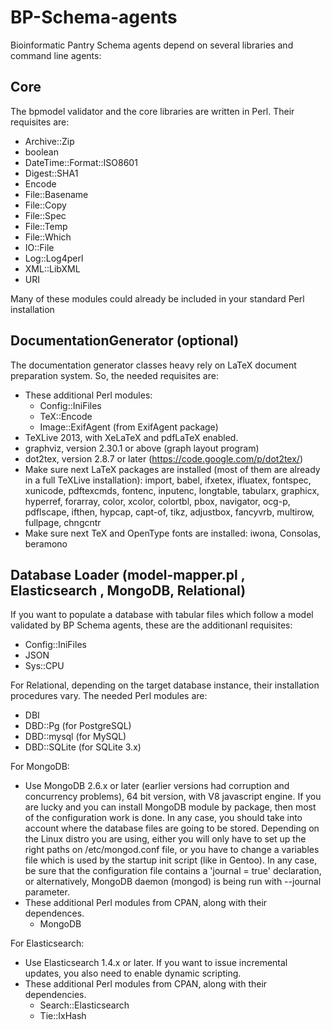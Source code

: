 BP-Schema-agents
===============

Bioinformatic Pantry Schema agents depend on several libraries and command line agents:

Core
----

The bpmodel validator and the core libraries are written in Perl. Their requisites are:

* Archive::Zip
* boolean
* DateTime::Format::ISO8601
* Digest::SHA1
* Encode
* File::Basename
* File::Copy
* File::Spec
* File::Temp
* File::Which
* IO::File
* Log::Log4perl
* XML::LibXML
* URI

Many of these modules could already be included in your standard Perl installation

DocumentationGenerator (optional)
----------------------------------

The documentation generator classes heavy rely on LaTeX document preparation system. So, the needed requisites are:

* These additional Perl modules:
	* Config::IniFiles
	* TeX::Encode
	* Image::ExifAgent (from ExifAgent package)
* TeXLive 2013, with XeLaTeX and pdfLaTeX enabled.
* graphviz, version 2.30.1 or above (graph layout program)
* dot2tex, version 2.8.7 or later (https://code.google.com/p/dot2tex/)
* Make sure next LaTeX packages are installed (most of them are already in a full TeXLive installation):
  import, babel, ifxetex, ifluatex, fontspec, xunicode, pdftexcmds, fontenc, inputenc, longtable, tabularx,
  graphicx, hyperref, forarray, color, xcolor, colortbl, pbox, navigator, ocg-p, pdflscape, ifthen, hypcap,
  capt-of, tikz, adjustbox, fancyvrb, multirow, fullpage, chngcntr
* Make sure next TeX and OpenType fonts are installed: iwona, Consolas, beramono


Database Loader (model-mapper.pl , Elasticsearch , MongoDB, Relational)
-------------------------------------

If you want to populate a database with tabular files which follow a model validated by BP Schema agents, these are the additionanl requisites:

* Config::IniFiles
* JSON
* Sys::CPU

For Relational, depending on the target database instance, their installation procedures vary. The needed Perl modules are:

* DBI
* DBD::Pg (for PostgreSQL)
* DBD::mysql (for MySQL)
* DBD::SQLite (for SQLite 3.x)

For MongoDB:

* Use MongoDB 2.6.x or later (earlier versions had corruption and concurrency problems), 64 bit version, with V8 javascript engine. If you are lucky and you can install MongoDB module by package, then most of the configuration work is done. In any case, you should take into account where the database files are going to be stored. Depending on the Linux distro you are using, either you will only have to set up the right paths on /etc/mongod.conf file, or you have to change a variables file which is used by the startup init script (like in Gentoo). In any case, be sure that the configuration file contains a 'journal = true' declaration, or alternatively, MongoDB daemon (mongod) is being run with --journal parameter.
* These additional Perl modules from CPAN, along with their dependences.
	* MongoDB

For Elasticsearch:

* Use Elasticsearch 1.4.x or later. If you want to issue incremental updates, you also need to enable dynamic scripting.
* These additional Perl modules from CPAN, along with their dependencies.
	* Search::Elasticsearch
	* Tie::IxHash
